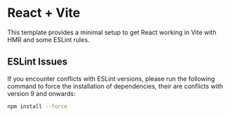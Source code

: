 # React + Vite

This template provides a minimal setup to get React working in Vite with HMR and some ESLint rules.

## ESLint Issues

If you encounter conflicts with ESLint versions, please run the following command to force the installation of dependencies, their are conflicts with version 9 and onwards:

```bash
npm install --force



